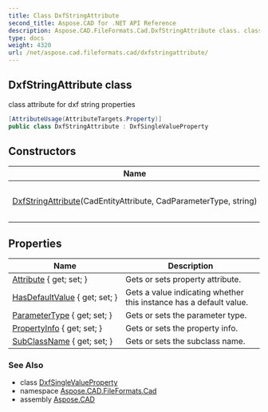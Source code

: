 ```yaml
---
title: Class DxfStringAttribute
second_title: Aspose.CAD for .NET API Reference
description: Aspose.CAD.FileFormats.Cad.DxfStringAttribute class. class attribute for dxf string properties
type: docs
weight: 4320
url: /net/aspose.cad.fileformats.cad/dxfstringattribute/
---
```

## DxfStringAttribute class

class attribute for dxf string properties

```csharp
[AttributeUsage(AttributeTargets.Property)]
public class DxfStringAttribute : DxfSingleValueProperty
```

## Constructors

| Name | Description |
| --- | --- |
| [DxfStringAttribute](dxfstringattribute/)(CadEntityAttribute, CadParameterType, string) | Initializes a new instance of the `DxfStringAttribute` class. |

## Properties

| Name | Description |
| --- | --- |
| [Attribute](../../aspose.cad.fileformats.cad/dxfsinglevalueproperty/attribute/) { get; set; } | Gets or sets property attribute. |
| [HasDefaultValue](../../aspose.cad.fileformats.cad/dxfpropertyattribute/hasdefaultvalue/) { get; set; } | Gets a value indicating whether this instance has a default value. |
| [ParameterType](../../aspose.cad.fileformats.cad/dxfpropertyattribute/parametertype/) { get; set; } | Gets or sets the parameter type. |
| [PropertyInfo](../../aspose.cad.fileformats.cad/dxfpropertyattribute/propertyinfo/) { get; set; } | Gets or sets the property info. |
| [SubClassName](../../aspose.cad.fileformats.cad/dxfpropertyattribute/subclassname/) { get; set; } | Gets or sets the subclass name. |

### See Also

* class [DxfSingleValueProperty](../dxfsinglevalueproperty/)
* namespace [Aspose.CAD.FileFormats.Cad](../../aspose.cad.fileformats.cad/)
* assembly [Aspose.CAD](../../)


